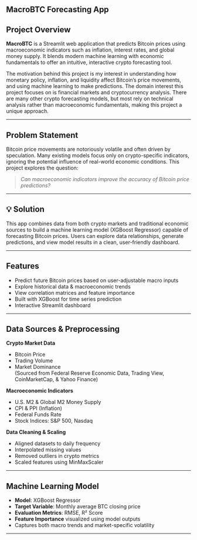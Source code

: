 ## MacroBTC Forecasting App

## Project Overview
**MacroBTC** is a Streamlit web application that predicts Bitcoin prices using macroeconomic indicators such as inflation, interest rates, and global money supply. It blends modern machine learning with economic fundamentals to offer an intuitive, interactive crypto forecasting tool.

The motivation behind this project is my interest in understanding how monetary policy, inflation, and liquidity affect Bitcoin’s price movements, and using machine learning to make predictions. The domain interest this project focuses on is financial markets and cryptocurrency analysis. There are many other crypto forecasting models, but most rely on technical analysis rather than macroeconomic fundamentals, making this project a unique approach. 

---

## Problem Statement
Bitcoin price movements are notoriously volatile and often driven by speculation. Many existing models focus only on crypto-specific indicators, ignoring the potential influence of real-world economic conditions. This project explores the question:

> *Can macroeconomic indicators improve the accuracy of Bitcoin price predictions?*

---

## 💡 Solution
This app combines data from both crypto markets and traditional economic sources to build a machine learning model (XGBoost Regressor) capable of forecasting Bitcoin prices. Users can explore data relationships, generate predictions, and view model results in a clean, user-friendly dashboard.

---

## Features
- Predict future Bitcoin prices based on user-adjustable macro inputs  
- Explore historical data & macroeconomic trends  
- View correlation matrices and feature importance  
- Built with XGBoost for time series prediction  
- Interactive Streamlit dashboard

---

## Data Sources & Preprocessing

**Crypto Market Data**
- Bitcoin Price
- Trading Volume
- Market Dominance  
(Sourced from Federal Reserve Economic Data, Trading View, CoinMarketCap, & Yahoo Finance)

**Macroeconomic Indicators**
- U.S. M2 & Global M2 Money Supply
- CPI & PPI (Inflation)
- Federal Funds Rate
- Stock Indices: S&P 500, Nasdaq

**Data Cleaning & Scaling**
- Aligned datasets to daily frequency  
- Interpolated missing values  
- Removed outliers in crypto metrics  
- Scaled features using MinMaxScaler  

---

## Machine Learning Model

- **Model**: XGBoost Regressor  
- **Target Variable**: Monthly average BTC closing price  
- **Evaluation Metrics**: RMSE, R² Score  
- **Feature Importance** visualized using model outputs  
- Captures both macro trends and market-specific volatility  

---
